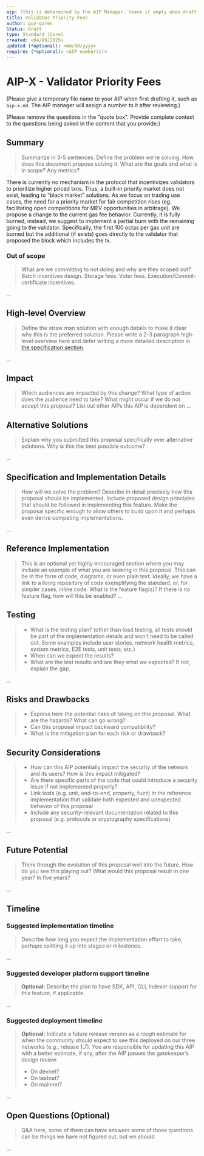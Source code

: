 ```yaml
---
aip: (this is determined by the AIP Manager, leave it empty when drafting)
title: Validator Priority Fees
author: guy-goren
Status: Draft
type: Standard (Core)
created: <04/09/2025>
updated (*optional): <mm/dd/yyyy>
requires (*optional): <AIP number(s)>
---
```


# AIP-X - Validator Priority Fees
  
(Please give a temporary file name to your AIP when first drafting it, such as `aip-x.md`. The AIP manager will assign a number to it after reviewing.)

(Please remove the questions in the "quote box". Provide complete context to the questions being asked in the content that you provide.)

## Summary

 > Summarize in 3-5 sentences.
 > Define the problem we're solving.
 > How does this document propose solving it.
 > What are the goals and what is in scope? Any metrics?

There is currently no mechanism in the protocol that incentivizes validators to prioritize higher priced txns. Thus, a built-in priority market does not exist, leading to "black market" solutions. As we focus on trading use cases, the need for a priority market for fair competition rises (eg. facilitating open competitions for MEV opportunities in arbitrage). We propose a change to the current gas fee behavior.
Currently, it is fully burned, instead, we suggest to implement a partial burn with the remaining going to the validator. Specifically, the first 100 octas per gas unit are burned but the additional (if exists) goes directly to the validator that proposed the block which includes the tx. 


### Out of scope

 > What are we committing to not doing and why are they scoped out?
Batch incentives design. Storage fees. Voter fees. Execution/Commit-certificate incentives.

...

## High-level Overview

 > Define the straw man solution with enough details to make it clear why this is the preferred solution.
 > Please write a 2-3 paragraph high-level overview here and defer writing a more detailed description in [the specification section](#specification-and-implementation-details).

...

## Impact

 > Which audiences are impacted by this change? What type of action does the audience need to take?
 > What might occur if we do not accept this proposal?
 > List out other AIPs this AIP is dependent on
...

## Alternative Solutions

 > Explain why you submitted this proposal specifically over alternative solutions. Why is this the best possible outcome?

...

## Specification and Implementation Details

 > How will we solve the problem? Describe in detail precisely how this proposal should be implemented. Include proposed design principles that should be followed in implementing this feature. Make the proposal specific enough to allow others to build upon it and perhaps even derive competing implementations.

...

## Reference Implementation

 > This is an optional yet highly encouraged section where you may include an example of what you are seeking in this proposal. This can be in the form of code, diagrams, or even plain text. Ideally, we have a link to a living repository of code exemplifying the standard, or, for simpler cases, inline code.
 > What is the feature flag(s)? If there is no feature flag, how will this be enabled?
...

## Testing 

 > - What is the testing plan? (other than load testing, all tests should be part of the implementation details and won’t need to be called out. Some examples include user stories, network health metrics, system metrics, E2E tests, unit tests, etc.) 
 > - When can we expect the results?
 > - What are the test results and are they what we expected? If not, explain the gap.

...

## Risks and Drawbacks

 > - Express here the potential risks of taking on this proposal. What are the hazards? What can go wrong?
 > - Can this proposal impact backward compatibility?
 > - What is the mitigation plan for each risk or drawback?

## Security Considerations

 > - How can this AIP potentially impact the security of the network and its users? How is this impact mitigated?
 > - Are there specific parts of the code that could introduce a security issue if not implemented properly?
 > - Link tests (e.g. unit, end-to-end, property, fuzz) in the reference implementation that validate both expected and unexpected behavior of this proposal
 > - Include any security-relevant documentation related to this proposal (e.g. protocols or cryptography specifications)

...

## Future Potential

 > Think through the evolution of this proposal well into the future. How do you see this playing out? What would this proposal result in one year? In five years?

...

## Timeline

### Suggested implementation timeline

 > Describe how long you expect the implementation effort to take, perhaps splitting it up into stages or milestones.

...

### Suggested developer platform support timeline

 > **Optional:** Describe the plan to have SDK, API, CLI, Indexer support for this feature, if applicable. 

...

### Suggested deployment timeline

 > **Optional:** Indicate a future release version as a *rough* estimate for when the community should expect to see this deployed on our three networks (e.g., release 1.7).
 > You are responsible for updating this AIP with a better estimate, if any, after the AIP passes the gatekeeper’s design review.
 >
 > - On devnet?
 > - On testnet?
 > - On mainnet?

...


## Open Questions (Optional)

 > Q&A here, some of them can have answers some of those questions can be things we have not figured out, but we should

...
